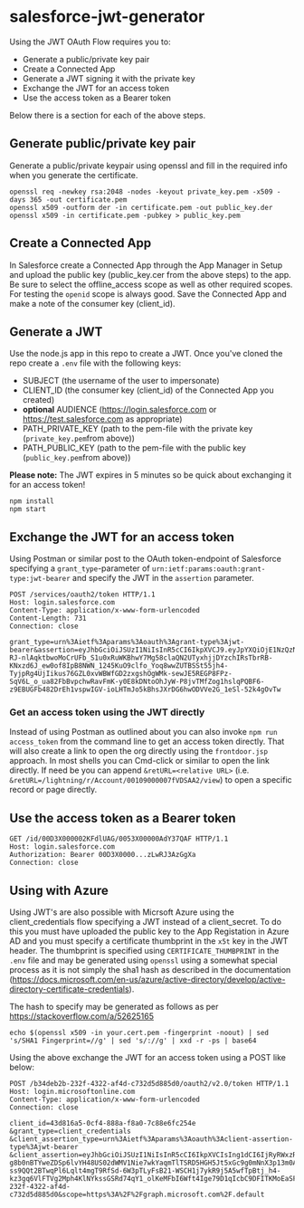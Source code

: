 # salesforce-jwt-generator

Using the JWT OAuth Flow requires you to:

- Generate a public/private key pair
- Create a Connected App
- Generate a JWT signing it with the private key
- Exchange the JWT for an access token
- Use the access token as a Bearer token

Below there is a section for each of the above steps.

## Generate public/private key pair

Generate a public/private keypair using openssl and fill in the required info when you generate the certificate.

```
openssl req -newkey rsa:2048 -nodes -keyout private_key.pem -x509 -days 365 -out certificate.pem
openssl x509 -outform der -in certificate.pem -out public_key.der
openssl x509 -in certificate.pem -pubkey > public_key.pem
```

## Create a Connected App

In Salesforce create a Connected App through the App Manager in Setup and upload the public key (public_key.cer from the above steps) to the app. Be sure to select the offline_access scope as well as other required scopes. For testing the `openid` scope is always good. Save the Connected App and make a note of the consumer key (client_id).

## Generate a JWT

Use the node.js app in this repo to create a JWT. Once you've cloned the repo create a `.env` file with the following
keys:

- SUBJECT (the username of the user to impersonate)
- CLIENT_ID (the consumer key (client_id) of the Connected App you created)
- **optional** AUDIENCE (https://login.salesforce.com or https://test.salesforce.com as appropriate)
- PATH_PRIVATE_KEY (path to the pem-file with the private key (`private_key.pem`from above))
- PATH_PUBLIC_KEY (path to the pem-file with the public key (`public_key.pem`from above))

**Please note:** The JWT expires in 5 minutes so be quick about exchanging it for an access token!

```
npm install
npm start
```

## Exchange the JWT for an access token

Using Postman or similar post to the OAuth token-endpoint of Salesforce specifying a `grant_type`-parameter of `urn:ietf:params:oauth:grant-type:jwt-bearer` and specify the JWT in the `assertion` parameter.

```
POST /services/oauth2/token HTTP/1.1
Host: login.salesforce.com
Content-Type: application/x-www-form-urlencoded
Content-Length: 731
Connection: close

grant_type=urn%3Aietf%3Aparams%3Aoauth%3Agrant-type%3Ajwt-bearer&assertion=eyJhbGciOiJSUzI1NiIsInR5cCI6IkpXVCJ9.eyJpYXQiOjE1NzQzNDQzNDcsImV4cCI6MTU3NDM0NDY0NywiYXVkIjoiaHR0cHM6Ly9sb2dpbi5zYWxlc2ZvcmNlLmNvbSIsImlzcyI6Inh5ejEyMyIsInN1YiI6Impkb2VAZm9vLmRlbW8ifQ.jpEPDj_9DEhzvCUGwvEefZvd63IPvtBAZCSJ_-RJ-nlAqktbwoMoCrUFb_S1u0xRuWKBhwY7Mg58claQN2UTyxhjjDYzchIRsTbrRB-KNxzd6J_ew0of8IpB8NWN_1245KuO9clfo_Yoq8wwZUTBSSt55jh4-TyjpRg4UjIikus76GZL0xvWBWfGD2zxgshOgWMk-sewJE5REGP8FPz-SqV6L_o_ua82FbBvpchwRavFmK-y0E8kDNtoOhJyW-P8jvTMfZog1hslqPQBF6-z9EBUGFb482DrEh1vspwIGV-ioLHTmJo5kBhsJXrDG6hwODVVe2G_1eSl-52k4gOvTw
```

### Get an access token using the JWT directly

Instead of using Postman as outlined about you can also invoke `npm run access_token` from the command line to get an access token directly. That will also create a link to open the org directly using the `frontdoor.jsp` approach. In most shells you can Cmd-click or similar to open the link directly. If need be you can append `&retURL=<relative URL>` (i.e. `&retURL=/lightning/r/Account/00109000007fVDSAA2/view`) to open a specific record or page directly.

## Use the access token as a Bearer token

```
GET /id/00D3X000002KFdlUAG/0053X00000AdY37QAF HTTP/1.1
Host: login.salesforce.com
Authorization: Bearer 00D3X0000...zLwRJ3AzGgXa
Connection: close
```

## Using with Azure

Using JWT's are also possible with Micrsoft Azure using the client_credentials flow specifying a JWT instead of a client_secret. To do this you must have uploaded the public key to the App Registation in Azure AD and you must specify a certificate thumbprint in the `x5t` key in the JWT header. The thumbprint is specified using `CERTIFICATE_THUMBPRINT` in the `.env` file and may be generated using `openssl` using a somewhat special process as it is not simply the sha1 hash as described in the documentation (https://docs.microsoft.com/en-us/azure/active-directory/develop/active-directory-certificate-credentials).

The hash to specify may be generated as follows as per https://stackoverflow.com/a/52625165

```
echo $(openssl x509 -in your.cert.pem -fingerprint -noout) | sed 's/SHA1 Fingerprint=//g' | sed 's/://g' | xxd -r -ps | base64
```

Using the above exchange the JWT for an access token using a POST like below:

```
POST /b34deb2b-232f-4322-af4d-c732d5d885d0/oauth2/v2.0/token HTTP/1.1
Host: login.microsoftonline.com
Content-Type: application/x-www-form-urlencoded
Connection: close

client_id=43d816a5-0cf4-888a-f8a0-7c88e6fc254e
&grant_type=client_credentials
&client_assertion_type=urn%3Aietf%3Aparams%3Aoauth%3Aclient-assertion-type%3Ajwt-bearer
&client_assertion=eyJhbGciOiJSUzI1NiIsInR5cCI6IkpXVCIsIng1dCI6IjRyRWxzREZUeXNyYktoQjB6VHNyUk5TeFQ2cz0ifQ.eyJpYXQiOjE1NzQzNDgzMzEsImV4cCI6MTU3NDM0ODYzMSwiYXVkIjoiaHR0cHM6Ly9sb2dpbi5taWNyb3NvZnRvbmxpbmUuY29tL2IzNGRlYjJiLTIzMmYtNDMyMi1hZjRkLWM3MzJkNWQ4ODVkMC9vYXV0aDIvdjIuMC90b2tlbiIsImlzcyI6IjQzZDgxNmE1LTBjZjQtODg4YS1mOGEwLTdjODhlNmZjMjU0ZSIsInN1YiI6IjQzZDgxNmE1LTBjZjQtODg4YS1mOGEwLTdjODhlNmZjMjU0ZSJ9.CV7YCZ4Oak-g8b0nBTYweZDSp6lvYH48US02dWMV1Nie7wkYaqmTlTSRD5HGH5Jt5xGc9g0mNnX3p13m0AcbXTmZJ0MOfjnrAPvXJxtXEMEQXnHhIt_IExQ7NTNQWXvLRmlHydDFHMd-ss9QQt2BTwqPl6Lqlt4mgT9RfSd-6W3pTLyFsB21-WSCH1j7ykR9j5A5wfTpBtj_h4-kz3gq6VlFTVg2Mph4KlNYkssGSRd74qY1_olKeMFbI6Wft4Ige79D1qIcbC9DFITKMoEaSFSWS1Pg9pxkHoyOPFihO51SCXzFNRLGvA1nEQFRkV0raUokdWmoi7u_S_mUZe3qYQ&tenant=b34deb2b-232f-4322-af4d-c732d5d885d0&scope=https%3A%2F%2Fgraph.microsoft.com%2F.default
```
